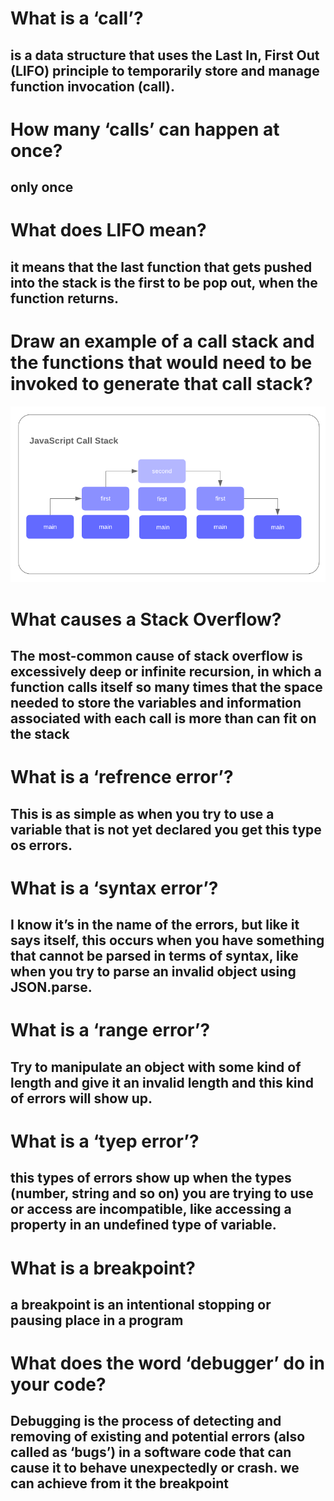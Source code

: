 # What is a ‘call’?
## is a data structure that uses the Last In, First Out (LIFO) principle to temporarily store and manage function invocation (call).

# How many ‘calls’ can happen at once?
## only once 

# What does LIFO mean?
## it means that the last function that gets pushed into the stack is the first to be pop out, when the function returns.

# Draw an example of a call stack and the functions that would need to be invoked to generate that call stack?


![call stack](1.png)



# What causes a Stack Overflow?
## The most-common cause of stack overflow is excessively deep or infinite recursion, in which a function calls itself so many times that the space needed to store the variables and information associated with each call is more than can fit on the stack

# What is a ‘refrence error’?
## This is as simple as when you try to use a variable that is not yet declared you get this type os errors.

# What is a ‘syntax error’?
## I know it’s in the name of the errors, but like it says itself, this occurs when you have something that cannot be parsed in terms of syntax, like when you try to parse an invalid object using JSON.parse.

# What is a ‘range error’?
## Try to manipulate an object with some kind of length and give it an invalid length and this kind of errors will show up.

# What is a ‘tyep error’?
## this types of errors show up when the types (number, string and so on) you are trying to use or access are incompatible, like accessing a property in an undefined type of variable.

# What is a breakpoint?
## a breakpoint is an intentional stopping or pausing place in a program

# What does the word ‘debugger’ do in your code?
## Debugging is the process of detecting and removing of existing and potential errors (also called as ‘bugs’) in a software code that can cause it to behave unexpectedly or crash. we can achieve from it the breakpoint